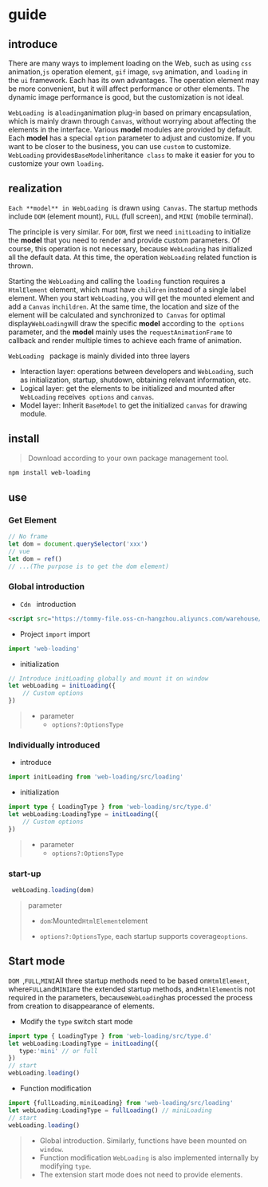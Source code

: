 # guide

## introduce

There are many ways to implement loading on the Web, such as using `css` animation,`js` operation element, `gif` image, `svg` animation, and `loading` in the `ui` framework. Each has its own advantages. The operation element may be more convenient, but it will affect performance or other elements. The dynamic image performance is good, but the customization is not ideal.

`WebLoading `is a` loading `animation plug-in based on primary encapsulation, which is mainly drawn through `Canvas`, without worrying about affecting the elements in the interface. Various **model** modules are provided by default. Each **model** has a special `option` parameter to adjust and customize. If you want to be closer to the business, you can use `custom` to customize. `WebLoading` provides` BaseModel `inheritance` class` to make it easier for you to customize your own `loading`.

## realization

`Each **model** in WebLoading `is drawn using` Canvas`. The startup methods include `DOM` (element mount), `FULL` (full screen), and `MINI` (mobile terminal).

The principle is very similar. For `DOM`, first we need `initLoading` to initialize the **model** that you need to render and provide custom parameters. Of course, this operation is not necessary, because `WebLoading` has initialized all the default data. At this time, the operation `WebLoading` related function is thrown.

Starting the `WebLoading` and calling the `loading` function requires a `HtmlElement` element, which must have `children` instead of a single label element. When you start `WebLoading`, you will get the mounted element and add a `Canvas` in` children `. At the same time, the location and size of the element will be calculated and synchronized to` Canvas` for optimal display` WebLoading `will draw the specific **model** according to the` options` parameter, and the **model** mainly uses the `requestAnimationFrame` to callback and render multiple times to achieve each frame of animation.

`WebLoading ` package is mainly divided into three layers
+ Interaction layer: operations between developers and `WebLoading`, such as initialization, startup, shutdown, obtaining relevant information, etc.
+ Logical layer: get the elements to be initialized and mounted after `WebLoading` receives` options` and `canvas`.
+ Model layer: Inherit `BaseModel` to get the initialized `canvas` for drawing module.

## install

> Download according to your own package management tool.

```sh
npm install web-loading
```

## use

### Get Element

```typescript
// No frame
let dom = document.querySelector('xxx')
// vue 
let dom = ref()
// ...(The purpose is to get the dom element)
```

### Global introduction

+ `Cdn ` introduction

```html
<script src="https://tommy-file.oss-cn-hangzhou.aliyuncs.com/warehouse/web-loading.js"></script>
```

+ Project `import` import

```typescript
import 'web-loading'
```

+ initialization

```typescript
// Introduce initLoading globally and mount it on window
let webLoading = initLoading({
    // Custom options
})
```

> + parameter
>   + `options?:OptionsType`

### Individually introduced

+ introduce

```typescript
import initLoading from 'web-loading/src/loading'
```

+ initialization

```typescript
import type { LoadingType } from 'web-loading/src/type.d'
let webLoading:LoadingType = initLoading({
    // Custom options
})
```

> + parameter
>   + `options?:OptionsType`

### start-up

```typescript
 webLoading.loading(dom)
```

> parameter
>
> + `dom`:Mounted`HtmlElement`element
>
> + `options?:OptionsType`, each startup supports coverage`options`.

## Start mode

`DOM `,` FULL `,` MINI `All three startup methods need to be based on` HtmlElement `, where` FULL `and` MINI `are the extended startup methods, and` HtmlElement `is not required in the parameters, because` WebLoading `has processed the process from creation to disappearance of elements.

+ Modify the `type` switch start mode

```typescript
import type { LoadingType } from 'web-loading/src/type.d'
let webLoading:LoadingType = initLoading({
   type:'mini' // or full
})
// start
webLoading.loading()
```

+ Function modification

```typescript
import {fullLoading,miniLoading} from 'web-loading/src/loading'
let webLoading:LoadingType = fullLoading() // miniLoading
// start
webLoading.loading()
```

> + Global introduction. Similarly, functions have been mounted on `window`.
> + Function modification `WebLoading` is also implemented internally by modifying `type`.
> + The extension start mode does not need to provide elements.